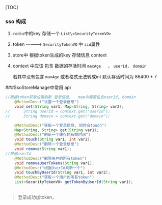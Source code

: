 [TOC]

### sso  构成

1. `redis`中的key   存储一个  `List\<SecurityTokenVO>`

2. token -----> `SecurityTokenVO`     中   `sid`属性   

3. store中    根据token生成的key    存储信息    context

4. context 中应该  包含  数据的存活时间    `maxAge   `， `userId`， `domain`

   若其中没有包含  `maxAge`   或者格式无法转成int   默认存活时间为  86400 * 7

###SsoStoreManage中常用 api

```java
//根据token获取设置刷新 登录信息,   map中需要包含userId, domain
	@MethodDesc("设置一个登录信息")
    void set(String var1, Map<String, String> var2);
//		String userId = context.get("userId");
//		String domain = context.get("domain");

    @MethodDesc("获取一个登录信息, 同时会touch")
    Map<String, String> get(String var1);
    @MethodDesc("刷新一个缓存的有效时间")
    void touch(String var1, int var2);
    @MethodDesc("删除一个登录信息")
    void remove(String var1);
//根据userId
    @MethodDesc("删除用户的所有token")
    void removeUserTokens(String var1);
    @MethodDesc("根据UserId刷新一个")
    void touchByUserId(String var1, int var2);
    @MethodDesc("获取一个用户的所有token")
    List<SecurityTokenVO> getTokenByUserId(String var1);
	
```

> 登录成功加token，


